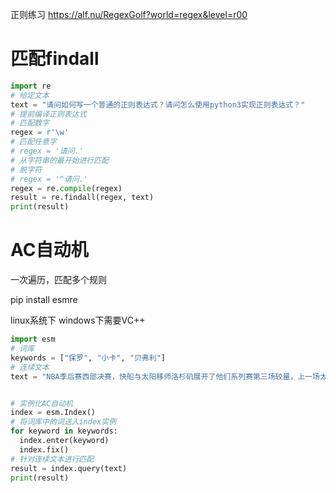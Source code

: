 正则练习
https://alf.nu/RegexGolf?world=regex&level=r00

# 匹配findall
```python
import re
# 给定文本
text = "请问如何写一个普通的正则表达式？请问怎么使用python3实现正则表达式？"
# 提前编译正则表达式
# 匹配数字
regex = r'\w'
# 匹配任意字
# regex = '请问.'
# 从字符串的最开始进行匹配
# 脱字符
# regex = '^请问.'
regex = re.compile(regex)
result = re.findall(regex, text)
print(result)
```

# AC自动机
一次遍历，匹配多个规则

pip install esmre

linux系统下
windows下需要VC++
```python
import esm
# 词库
keywords = ["保罗", "小卡", "贝弗利"]
# 连续文本
text = "NBA季后赛西部决赛，快船与太阳移师洛杉矶展开了他们系列赛第三场较量，上一场太阳凭借艾顿的空接绝杀惊险胜出，此役保罗火线复出"


# 实例化AC自动机
index = esm.Index()
# 将词库中的词送入index实例
for keyword in keywords:
  index.enter(keyword)
  index.fix()
# 针对连续文本进行匹配
result = index.query(text)
print(result)
```
